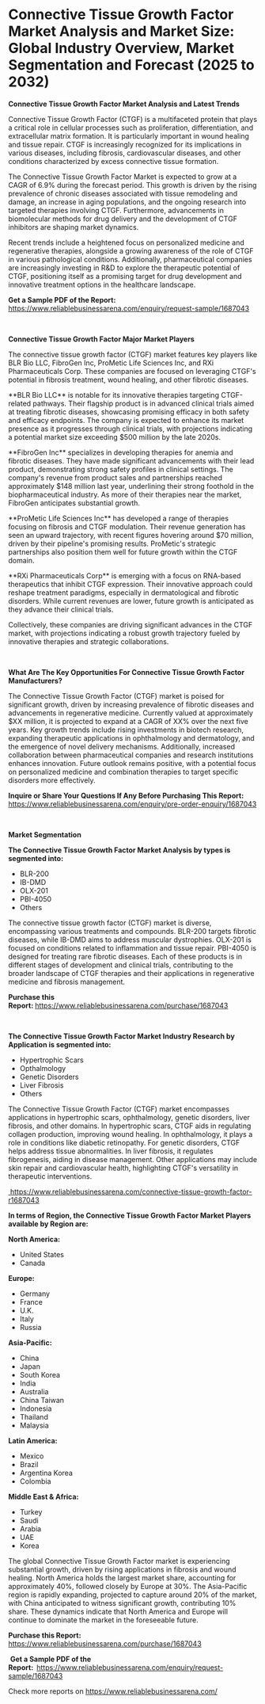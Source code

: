 <p><h1>Connective Tissue Growth Factor Market Analysis and Market Size: Global Industry Overview, Market Segmentation and Forecast (2025 to 2032)</h1></p><p><strong>Connective Tissue Growth Factor Market Analysis and Latest Trends</strong></p>
<p><p>Connective Tissue Growth Factor (CTGF) is a multifaceted protein that plays a critical role in cellular processes such as proliferation, differentiation, and extracellular matrix formation. It is particularly important in wound healing and tissue repair. CTGF is increasingly recognized for its implications in various diseases, including fibrosis, cardiovascular diseases, and other conditions characterized by excess connective tissue formation. </p><p>The Connective Tissue Growth Factor Market is expected to grow at a CAGR of 6.9% during the forecast period. This growth is driven by the rising prevalence of chronic diseases associated with tissue remodeling and damage, an increase in aging populations, and the ongoing research into targeted therapies involving CTGF. Furthermore, advancements in biomolecular methods for drug delivery and the development of CTGF inhibitors are shaping market dynamics. </p><p>Recent trends include a heightened focus on personalized medicine and regenerative therapies, alongside a growing awareness of the role of CTGF in various pathological conditions. Additionally, pharmaceutical companies are increasingly investing in R&D to explore the therapeutic potential of CTGF, positioning itself as a promising target for drug development and innovative treatment options in the healthcare landscape.</p></p>
<p><strong>Get a Sample PDF of the Report:&nbsp;</strong> <a href="https://www.reliablebusinessarena.com/enquiry/request-sample/1687043?utm_campaign=3192&utm_medium=2&utm_source=Github&utm_content=ia&utm_term=08032025&utm_id=connective-tissue-growth-factor">https://www.reliablebusinessarena.com/enquiry/request-sample/1687043</a></p>
<p>&nbsp;</p>
<p><strong>Connective Tissue Growth Factor Major Market Players</strong></p>
<p><p>The connective tissue growth factor (CTGF) market features key players like BLR Bio LLC, FibroGen Inc, ProMetic Life Sciences Inc, and RXi Pharmaceuticals Corp. These companies are focused on leveraging CTGF's potential in fibrosis treatment, wound healing, and other fibrotic diseases.</p><p>**BLR Bio LLC** is notable for its innovative therapies targeting CTGF-related pathways. Their flagship product is in advanced clinical trials aimed at treating fibrotic diseases, showcasing promising efficacy in both safety and efficacy endpoints. The company is expected to enhance its market presence as it progresses through clinical trials, with projections indicating a potential market size exceeding $500 million by the late 2020s.</p><p>**FibroGen Inc** specializes in developing therapies for anemia and fibrotic diseases. They have made significant advancements with their lead product, demonstrating strong safety profiles in clinical settings. The company's revenue from product sales and partnerships reached approximately $148 million last year, underlining their strong foothold in the biopharmaceutical industry. As more of their therapies near the market, FibroGen anticipates substantial growth.</p><p>**ProMetic Life Sciences Inc** has developed a range of therapies focusing on fibrosis and CTGF modulation. Their revenue generation has seen an upward trajectory, with recent figures hovering around $70 million, driven by their pipeline's promising results. ProMetic's strategic partnerships also position them well for future growth within the CTGF domain.</p><p>**RXi Pharmaceuticals Corp** is emerging with a focus on RNA-based therapeutics that inhibit CTGF expression. Their innovative approach could reshape treatment paradigms, especially in dermatological and fibrotic disorders. While current revenues are lower, future growth is anticipated as they advance their clinical trials.</p><p>Collectively, these companies are driving significant advances in the CTGF market, with projections indicating a robust growth trajectory fueled by innovative therapies and strategic collaborations.</p></p>
<p>&nbsp;</p>
<p><strong>What Are The Key Opportunities For Connective Tissue Growth Factor Manufacturers?</strong></p>
<p><p>The Connective Tissue Growth Factor (CTGF) market is poised for significant growth, driven by increasing prevalence of fibrotic diseases and advancements in regenerative medicine. Currently valued at approximately $XX million, it is projected to expand at a CAGR of XX% over the next five years. Key growth trends include rising investments in biotech research, expanding therapeutic applications in ophthalmology and dermatology, and the emergence of novel delivery mechanisms. Additionally, increased collaboration between pharmaceutical companies and research institutions enhances innovation. Future outlook remains positive, with a potential focus on personalized medicine and combination therapies to target specific disorders more effectively.</p></p>
<p><strong>Inquire or Share Your Questions If Any Before Purchasing This Report:</strong> <a href="https://www.reliablebusinessarena.com/enquiry/pre-order-enquiry/1687043?utm_campaign=3192&utm_medium=2&utm_source=Github&utm_content=ia&utm_term=08032025&utm_id=connective-tissue-growth-factor">https://www.reliablebusinessarena.com/enquiry/pre-order-enquiry/1687043</a></p>
<p>&nbsp;</p>
<p><strong>Market Segmentation</strong></p>
<p><strong>The Connective Tissue Growth Factor Market Analysis by types is segmented into:</strong></p>
<p><ul><li>BLR-200</li><li>IB-DMD</li><li>OLX-201</li><li>PBI-4050</li><li>Others</li></ul></p>
<p><p>The connective tissue growth factor (CTGF) market is diverse, encompassing various treatments and compounds. BLR-200 targets fibrotic diseases, while IB-DMD aims to address muscular dystrophies. OLX-201 is focused on conditions related to inflammation and tissue repair. PBI-4050 is designed for treating rare fibrotic diseases. Each of these products is in different stages of development and clinical trials, contributing to the broader landscape of CTGF therapies and their applications in regenerative medicine and fibrosis management.</p></p>
<p><strong>Purchase this Report:&nbsp;</strong><a href="https://www.reliablebusinessarena.com/purchase/1687043?utm_campaign=3192&utm_medium=2&utm_source=Github&utm_content=ia&utm_term=08032025&utm_id=connective-tissue-growth-factor">https://www.reliablebusinessarena.com/purchase/1687043</a></p>
<p>&nbsp;</p>
<p><strong>The Connective Tissue Growth Factor Market Industry Research by Application is segmented into:</strong></p>
<p><ul><li>Hypertrophic Scars</li><li>Opthalmology</li><li>Genetic Disorders</li><li>Liver Fibrosis</li><li>Others</li></ul></p>
<p><p>The Connective Tissue Growth Factor (CTGF) market encompasses applications in hypertrophic scars, ophthalmology, genetic disorders, liver fibrosis, and other domains. In hypertrophic scars, CTGF aids in regulating collagen production, improving wound healing. In ophthalmology, it plays a role in conditions like diabetic retinopathy. For genetic disorders, CTGF helps address tissue abnormalities. In liver fibrosis, it regulates fibrogenesis, aiding in disease management. Other applications may include skin repair and cardiovascular health, highlighting CTGF's versatility in therapeutic interventions.</p></p>
<p><a href="https://www.reliablebusinessarena.com/connective-tissue-growth-factor-r1687043?utm_campaign=3192&utm_medium=2&utm_source=Github&utm_content=ia&utm_term=08032025&utm_id=connective-tissue-growth-factor">&nbsp;https://www.reliablebusinessarena.com/connective-tissue-growth-factor-r1687043</a></p>
<p><strong>In terms of Region, the Connective Tissue Growth Factor Market Players available by Region are:</strong></p>
<p>
    <p> <strong> North America: </strong>
        <ul>
            <li>United States</li>
            <li>Canada</li>
        </ul>
        </p> 
    <p> <strong> Europe: </strong>
        <ul>
            <li>Germany</li>
            <li>France</li>
            <li>U.K.</li>
            <li>Italy</li>
            <li>Russia</li>
        </ul>
        </p> 
    <p> <strong> Asia-Pacific: </strong>
        <ul>
            <li>China</li>
            <li>Japan</li>
            <li>South Korea</li>
            <li>India</li>
            <li>Australia</li>
            <li>China Taiwan</li>
            <li>Indonesia</li>
            <li>Thailand</li>
            <li>Malaysia</li>
        </ul>
        </p> 
    <p> <strong> Latin America: </strong>
        <ul>
            <li>Mexico</li>
            <li>Brazil</li>
            <li>Argentina Korea</li>
            <li>Colombia</li>
        </ul>
        </p> 
    <p> <strong> Middle East & Africa: </strong>
        <ul>
            <li>Turkey</li>
            <li>Saudi</li>
            <li>Arabia</li>
            <li>UAE</li>
            <li>Korea</li>
        </ul>
    </p>
    </p>
<p><p>The global Connective Tissue Growth Factor market is experiencing substantial growth, driven by rising applications in fibrosis and wound healing. North America holds the largest market share, accounting for approximately 40%, followed closely by Europe at 30%. The Asia-Pacific region is rapidly expanding, projected to capture around 20% of the market, with China anticipated to witness significant growth, contributing 10% share. These dynamics indicate that North America and Europe will continue to dominate the market in the foreseeable future.</p></p>
<p><strong>Purchase this Report: </strong><a href="https://www.reliablebusinessarena.com/purchase/1687043?utm_campaign=3192&utm_medium=2&utm_source=Github&utm_content=ia&utm_term=08032025&utm_id=connective-tissue-growth-factor">https://www.reliablebusinessarena.com/purchase/1687043</a></p>
<p>&nbsp;<strong>Get a Sample PDF of the Report:&nbsp;&nbsp;</strong><a href="https://www.reliablebusinessarena.com/enquiry/request-sample/1687043?utm_campaign=3192&utm_medium=2&utm_source=Github&utm_content=ia&utm_term=08032025&utm_id=connective-tissue-growth-factor">https://www.reliablebusinessarena.com/enquiry/request-sample/1687043</a></p>
<p><strong></strong></p>
<p>Check more reports on <a href="https://www.reliablebusinessarena.com/?utm_campaign=3192&utm_medium=2&utm_source=Github&utm_content=ia&utm_term=08032025&utm_id=connective-tissue-growth-factor">https://www.reliablebusinessarena.com/</a></p>